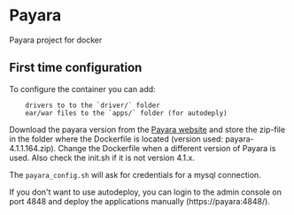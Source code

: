 # Payara
Payara project for docker

## First time configuration

To configure the container you can add:
```
	drivers to to the `driver/` folder
	ear/war files to the `apps/` folder (for autodeply)
```
Download the payara version from the [Payara website](http://www.payara.fish/all_downloads)
and store the zip-file in the folder where the Dockerfile is located 
(version used: payara-4.1.1.164.zip). Change the Dockerfile when 
a different version of Payara is used. Also check the init.sh if it is not version 4.1.x.

The `payara_config.sh` will ask for credentials for a mysql connection. 

If you don't want to use autodeploy, you can login to the admin console on port 4848 and
deploy the applications manually (https://payara:4848/).





